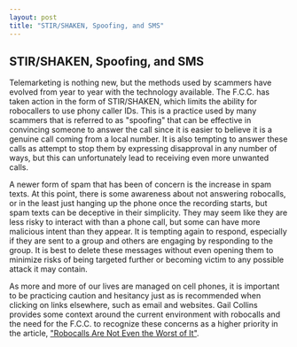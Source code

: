 ```yaml
---
layout: post
title: "STIR/SHAKEN, Spoofing, and SMS"
---
```

## STIR/SHAKEN, Spoofing, and SMS

Telemarketing is nothing new, but the methods used by scammers have evolved from year
to year with the technology available. The F.C.C. has taken action in the form of STIR/SHAKEN,
which limits the ability for robocallers to use phony caller IDs. This is a practice
used by many scammers that is referred to as "spoofing" that can be effective in
convincing someone to answer the call since it is easier to believe it is a genuine call
coming from a local number. It is also tempting to answer these calls as attempt
to stop them by expressing disapproval in any number of ways, but this can unfortunately
lead to receiving even more unwanted calls.

A newer form of spam that has been of concern is the increase in spam texts. At this
point, there is some awareness about not answering robocalls, or in the least just
hanging up the phone once the recording starts, but spam texts can be deceptive in
their simplicity. They may seem like they are less risky to interact with than a
phone call, but some can have more malicious intent than they appear. It is tempting
again to respond, especially if they are sent to a group and others are engaging
by responding to the group. It is best to delete these messages without even opening
them to minimize risks of being targeted further or becoming victim to any possible
attack it may contain.

As more and more of our lives are managed on cell phones, it is important to be
practicing caution and hesitancy just as is recommended when clicking on links elsewhere,
such as email and websites. Gail Collins provides some context around the current
environment with robocalls and the need for the F.C.C. to recognize these concerns
as a higher priority in the article,
["Robocalls Are Not Even the Worst of It"](https://www.nytimes.com/2021/10/13/opinion/spam-call-blocking.html?referrer=masthead).
